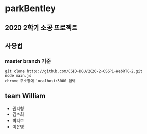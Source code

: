 # parkBentley

## 2020 2학기 소공 프로젝트

 ## 사용법
 ### master branch 기준
  ```
  git clone https://github.com/CSID-DGU/2020-2-OSSP1-WebRTC-2.git
  node main.js
  chrome 주소창에 localhost:3000 입력
 ```

## team William
- 권지형
- 김수희
- 박지호
- 이은영
